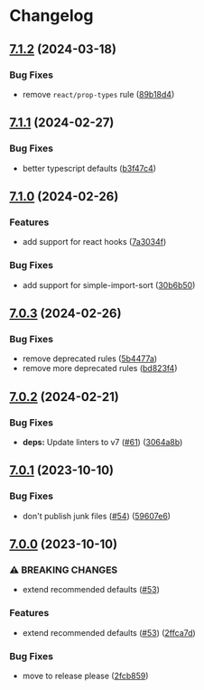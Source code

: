 # Changelog

## [7.1.2](https://github.com/sanity-io/eslint-config-sanity/compare/v7.1.1...v7.1.2) (2024-03-18)


### Bug Fixes

* remove `react/prop-types` rule ([89b18d4](https://github.com/sanity-io/eslint-config-sanity/commit/89b18d4018969d8f2b222b5aea51bf2030655fb3))

## [7.1.1](https://github.com/sanity-io/eslint-config-sanity/compare/v7.1.0...v7.1.1) (2024-02-27)


### Bug Fixes

* better typescript defaults ([b3f47c4](https://github.com/sanity-io/eslint-config-sanity/commit/b3f47c4b1ff551ddf64ca5429009619ea4fb42fd))

## [7.1.0](https://github.com/sanity-io/eslint-config-sanity/compare/v7.0.3...v7.1.0) (2024-02-26)


### Features

* add support for react hooks ([7a3034f](https://github.com/sanity-io/eslint-config-sanity/commit/7a3034fae51b39a22dfe35e3627b9ce420a12396))


### Bug Fixes

* add support for simple-import-sort ([30b6b50](https://github.com/sanity-io/eslint-config-sanity/commit/30b6b507b7c78f076c9a6dd88a32a5bca0a14f77))

## [7.0.3](https://github.com/sanity-io/eslint-config-sanity/compare/v7.0.2...v7.0.3) (2024-02-26)


### Bug Fixes

* remove deprecated rules ([5b4477a](https://github.com/sanity-io/eslint-config-sanity/commit/5b4477a7176dd9b7c0720474379fa69f253d7021))
* remove more deprecated rules ([bd823f4](https://github.com/sanity-io/eslint-config-sanity/commit/bd823f45f9fe66724aa955f7e6591a54dbae7b68))

## [7.0.2](https://github.com/sanity-io/eslint-config-sanity/compare/v7.0.1...v7.0.2) (2024-02-21)


### Bug Fixes

* **deps:** Update linters to v7 ([#61](https://github.com/sanity-io/eslint-config-sanity/issues/61)) ([3064a8b](https://github.com/sanity-io/eslint-config-sanity/commit/3064a8b644a003cf16d5781cb88c2b2630f1415f))

## [7.0.1](https://github.com/sanity-io/eslint-config-sanity/compare/v7.0.0...v7.0.1) (2023-10-10)


### Bug Fixes

* don't publish junk files ([#54](https://github.com/sanity-io/eslint-config-sanity/issues/54)) ([59607e6](https://github.com/sanity-io/eslint-config-sanity/commit/59607e681f58009049f034d176b9527212745307))

## [7.0.0](https://github.com/sanity-io/eslint-config-sanity/compare/v6.0.0...v7.0.0) (2023-10-10)


### ⚠ BREAKING CHANGES

* extend recommended defaults ([#53](https://github.com/sanity-io/eslint-config-sanity/issues/53))

### Features

* extend recommended defaults ([#53](https://github.com/sanity-io/eslint-config-sanity/issues/53)) ([2ffca7d](https://github.com/sanity-io/eslint-config-sanity/commit/2ffca7d9ed9f2b40789fb9e23f207ac032cc73da))


### Bug Fixes

* move to release please ([2fcb859](https://github.com/sanity-io/eslint-config-sanity/commit/2fcb859ec3937a312c288dc2d9ddd830933ecec8))

